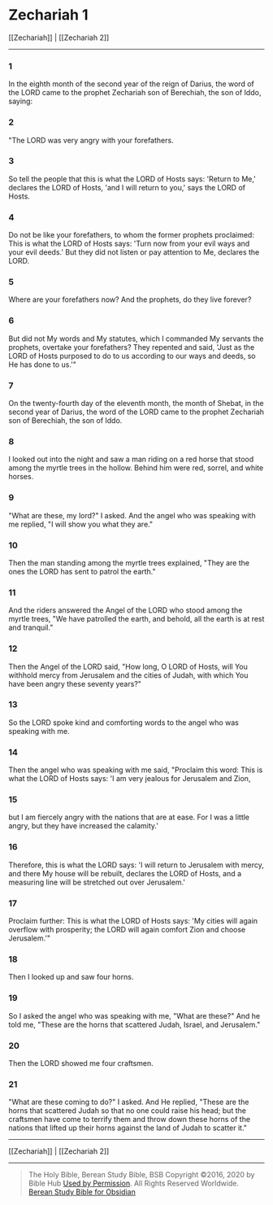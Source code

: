 # Zechariah 1

[[Zechariah]] | [[Zechariah 2]]

---

### 1
In the eighth month of the second year of the reign of Darius, the word of the LORD came to the prophet Zechariah son of Berechiah, the son of Iddo, saying:

### 2
"The LORD was very angry with your forefathers.

### 3
So tell the people that this is what the LORD of Hosts says: 'Return to Me,' declares the LORD of Hosts, 'and I will return to you,' says the LORD of Hosts.

### 4
Do not be like your forefathers, to whom the former prophets proclaimed: This is what the LORD of Hosts says: 'Turn now from your evil ways and your evil deeds.' But they did not listen or pay attention to Me, declares the LORD.

### 5
Where are your forefathers now? And the prophets, do they live forever?

### 6
But did not My words and My statutes, which I commanded My servants the prophets, overtake your forefathers? They repented and said, 'Just as the LORD of Hosts purposed to do to us according to our ways and deeds, so He has done to us.'"

### 7
On the twenty-fourth day of the eleventh month, the month of Shebat, in the second year of Darius, the word of the LORD came to the prophet Zechariah son of Berechiah, the son of Iddo.

### 8
I looked out into the night and saw a man riding on a red horse that stood among the myrtle trees in the hollow. Behind him were red, sorrel, and white horses.

### 9
"What are these, my lord?" I asked. And the angel who was speaking with me replied, "I will show you what they are."

### 10
Then the man standing among the myrtle trees explained, "They are the ones the LORD has sent to patrol the earth."

### 11
And the riders answered the Angel of the LORD who stood among the myrtle trees, "We have patrolled the earth, and behold, all the earth is at rest and tranquil."

### 12
Then the Angel of the LORD said, "How long, O LORD of Hosts, will You withhold mercy from Jerusalem and the cities of Judah, with which You have been angry these seventy years?"

### 13
So the LORD spoke kind and comforting words to the angel who was speaking with me.

### 14
Then the angel who was speaking with me said, "Proclaim this word: This is what the LORD of Hosts says: 'I am very jealous for Jerusalem and Zion,

### 15
but I am fiercely angry with the nations that are at ease. For I was a little angry, but they have increased the calamity.'

### 16
Therefore, this is what the LORD says: 'I will return to Jerusalem with mercy, and there My house will be rebuilt, declares the LORD of Hosts, and a measuring line will be stretched out over Jerusalem.'

### 17
Proclaim further: This is what the LORD of Hosts says: 'My cities will again overflow with prosperity; the LORD will again comfort Zion and choose Jerusalem.'"

### 18
Then I looked up and saw four horns.

### 19
So I asked the angel who was speaking with me, "What are these?" And he told me, "These are the horns that scattered Judah, Israel, and Jerusalem."

### 20
Then the LORD showed me four craftsmen.

### 21
"What are these coming to do?" I asked. And He replied, "These are the horns that scattered Judah so that no one could raise his head; but the craftsmen have come to terrify them and throw down these horns of the nations that lifted up their horns against the land of Judah to scatter it."

---

[[Zechariah]] | [[Zechariah 2]]

---

> The Holy Bible, Berean Study Bible, BSB
> Copyright &copy;2016, 2020 by Bible Hub
> [Used by Permission](https://berean.bible/terms.htm). All Rights Reserved Worldwide.
> [Berean Study Bible for Obsidian](https://github.com/gapmiss/berean-study-bible-for-obsidian)

